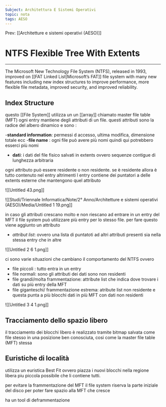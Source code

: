```yaml
---
Subject: Architettura E Sistemi Operativi
topic: nota
tags: AESO
---
```


Prev: [[Architetture e sistemi operativi (AESO)]]

# NTFS Flexible Tree With Extents
---


The Microsoft New Technology File System (NTFS), released in 1993, improved on
[[FAT Linked List|Microsoft’s FAT]] file system with many new features including new index structures to
improve performance, more flexible file metadata, improved security, and improved
reliability.

## Index Structure

questo [[File System]] utilizza un un [[array]] chiamato master file table (MFT) ogni entry mantiene degli attributi di un file. questi attributi sono la radice del albero dinamico e sono :

-__standard information__: permessi d accesso, ultima modifica, dimensione totale ecc
-__file name__ : ogni file può avere più nomi quindi qui potrebbero esserci più nomi
- __dati__: i dati del file fisico salvati in extents ovvero sequenze contigue di lunghezza arbitraria

ogni attributo può essere residente o non residente. se è residente allora è tutto contenuto nel entry altrimenti l entry contiene dei puntatori a delle extents esterne che mantengono quel attributo

![[Untitled 43.png]]

![[Studi/Triennale Informatica/Note/2° Anno/Architetture e sistemi operativi (AESO)/Media/Untitled 1 19.png]]

in caso gli attributi crescano molto e non riescano ad entrare in un entry del MFT il file system può utilizzare più entry per lo stesso file. per fare questo viene aggiunto un attributo

- _attribut list_: ovvero una lista di puntatoti ad altri attributi presenti sia nella stessa entry che in altre

![[Untitled 2 6 1.png]]

ci sono varie situazioni che cambiano il comportamento del NTFS ovvero

- file piccoli : tutto entra in un entry
- file normali: sono gli attributi dei dati sono non residenti
- file grandi/molta frammentazione: attribute list che indica dove trovare i dati su più entry della MFT
- file giganteschi/ frammentazione estrema: atribute list non residente e questa punta a più blocchi dati in più MFT con dati non residenti

![[Untitled 3 4 1.png]]

## Tracciamento dello spazio libero

il tracciamento dei blocchi libero è realizzato tramite bitmap salvata come file stesso in una posizione ben conosciuta, cosi come la master file table (MFT) stessa

## Euristiche di località

utilizza un euristica Best Fit ovvero piazza i nuovi blocchi nella regione libera piu piccola possibile che li contiene tutti.

 per evitare la frammentazione del MFT il file system riserva la parte iniziale del disco per poter fare spazio alla MFT che cresce

ha un tool di deframmentazione
